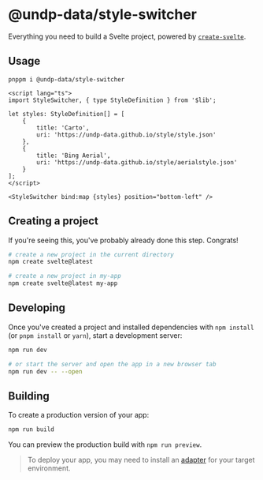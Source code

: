 # @undp-data/style-switcher

Everything you need to build a Svelte project, powered by [`create-svelte`](https://github.com/sveltejs/kit/tree/master/packages/create-svelte).

## Usage

```shell
pnppm i @undp-data/style-switcher
```

```svelte
<script lang="ts">
import StyleSwitcher, { type StyleDefinition } from '$lib';

let styles: StyleDefinition[] = [
    {
        title: 'Carto',
        uri: 'https://undp-data.github.io/style/style.json'
    },
    {
        title: 'Bing Aerial',
        uri: 'https://undp-data.github.io/style/aerialstyle.json'
    }
];
</script>

<StyleSwitcher bind:map {styles} position="bottom-left" />
```

## Creating a project

If you're seeing this, you've probably already done this step. Congrats!

```bash
# create a new project in the current directory
npm create svelte@latest

# create a new project in my-app
npm create svelte@latest my-app
```

## Developing

Once you've created a project and installed dependencies with `npm install` (or `pnpm install` or `yarn`), start a development server:

```bash
npm run dev

# or start the server and open the app in a new browser tab
npm run dev -- --open
```

## Building

To create a production version of your app:

```bash
npm run build
```

You can preview the production build with `npm run preview`.

> To deploy your app, you may need to install an [adapter](https://kit.svelte.dev/docs/adapters) for your target environment.
